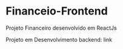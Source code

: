# Financeio-Frontend
Projeto Financeiro desenvolvido em ReactJs




Projeto em Desenvolvimento
backend: link
